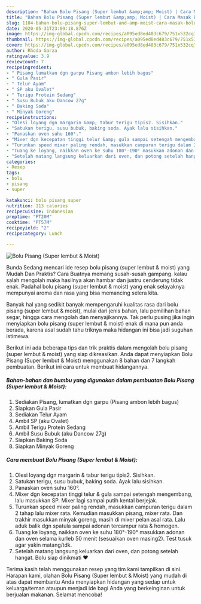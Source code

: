 ```yaml
---
description: "Bahan Bolu Pisang (Super lembut &amp;amp; Moist) | Cara Masak Bolu Pisang (Super lembut &amp;amp; Moist) Yang Lezat"
title: "Bahan Bolu Pisang (Super lembut &amp;amp; Moist) | Cara Masak Bolu Pisang (Super lembut &amp;amp; Moist) Yang Lezat"
slug: 1104-bahan-bolu-pisang-super-lembut-and-amp-moist-cara-masak-bolu-pisang-super-lembut-and-amp-moist-yang-lezat
date: 2020-05-31T23:09:18.876Z
image: https://img-global.cpcdn.com/recipes/a095ed8ed483c679/751x532cq70/bolu-pisang-super-lembut-moist-foto-resep-utama.jpg
thumbnail: https://img-global.cpcdn.com/recipes/a095ed8ed483c679/751x532cq70/bolu-pisang-super-lembut-moist-foto-resep-utama.jpg
cover: https://img-global.cpcdn.com/recipes/a095ed8ed483c679/751x532cq70/bolu-pisang-super-lembut-moist-foto-resep-utama.jpg
author: Rhoda Garza
ratingvalue: 3.9
reviewcount: 7
recipeingredient:
- " Pisang lumatkan dgn garpu Pisang ambon lebih bagus"
- " Gula Pasir"
- " Telur Ayam"
- " SP aku Ovalet"
- " Terigu Protein Sedang"
- " Susu Bubuk aku Dancow 27g"
- " Baking Soda"
- " Minyak Goreng"
recipeinstructions:
- "Olesi loyang dgn margarin &amp; tabur terigu tipis2. Sisihkan."
- "Satukan terigu, susu bubuk, baking soda. Ayak lalu sisihkan."
- "Panaskan oven suhu 160°."
- "Mixer dgn kecepatan tinggi telur &amp; gula sampai setengah mengembang, lalu masukkan SP. Mixer lagi sampai putih kental berjejak."
- "Turunkan speed mixer paling rendah, masukkan campuran terigu dalam 2 tahap lalu mixer rata. Kemudian masukkan pisang, mixer rata. Dan trakhir masukkan minyak goreng, masih di mixer pelan asal rata. Lalu aduk balik dgn spatula sampai adonan tercampur rata &amp; homogen."
- "Tuang ke loyang, naikkan oven ke suhu 180°-190° masukkan adonan dan oven selama kurleb 50 menit (sesuaikan oven masing2). Test tusuk agar yakin matang/tdk."
- "Setelah matang langsung keluarkan dari oven, dan potong setelah hangat. Bolu siap dinikmati ❤️"
categories:
- Resep
tags:
- bolu
- pisang
- super

katakunci: bolu pisang super 
nutrition: 113 calories
recipecuisine: Indonesian
preptime: "PT20M"
cooktime: "PT57M"
recipeyield: "2"
recipecategory: Lunch

---
```



![Bolu Pisang (Super lembut &amp; Moist)](https://img-global.cpcdn.com/recipes/a095ed8ed483c679/751x532cq70/bolu-pisang-super-lembut-moist-foto-resep-utama.jpg)

Bunda Sedang mencari ide resep bolu pisang (super lembut &amp; moist) yang Mudah Dan Praktis? Cara Buatnya memang susah-susah gampang. kalau salah mengolah maka hasilnya akan hambar dan justru cenderung tidak enak. Padahal bolu pisang (super lembut &amp; moist) yang enak selayaknya mempunyai aroma dan rasa yang bisa memancing selera kita.

Banyak hal yang sedikit banyak mempengaruhi kualitas rasa dari bolu pisang (super lembut &amp; moist), mulai dari jenis bahan, lalu pemilihan bahan segar, hingga cara mengolah dan menyajikannya. Tak perlu pusing jika ingin menyiapkan bolu pisang (super lembut &amp; moist) enak di mana pun anda berada, karena asal sudah tahu triknya maka hidangan ini bisa jadi suguhan istimewa.




Berikut ini ada beberapa tips dan trik praktis dalam mengolah bolu pisang (super lembut &amp; moist) yang siap dikreasikan. Anda dapat menyiapkan Bolu Pisang (Super lembut &amp; Moist) menggunakan 8 bahan dan 7 langkah pembuatan. Berikut ini cara untuk membuat hidangannya.

<!--inarticleads1-->

##### Bahan-bahan dan bumbu yang digunakan dalam pembuatan Bolu Pisang (Super lembut &amp; Moist):

1. Sediakan  Pisang, lumatkan dgn garpu (Pisang ambon lebih bagus)
1. Siapkan  Gula Pasir
1. Sediakan  Telur Ayam
1. Ambil  SP (aku Ovalet)
1. Ambil  Terigu Protein Sedang
1. Ambil  Susu Bubuk (aku Dancow 27g)
1. Siapkan  Baking Soda
1. Siapkan  Minyak Goreng




<!--inarticleads2-->

##### Cara membuat Bolu Pisang (Super lembut &amp; Moist):

1. Olesi loyang dgn margarin &amp; tabur terigu tipis2. Sisihkan.
1. Satukan terigu, susu bubuk, baking soda. Ayak lalu sisihkan.
1. Panaskan oven suhu 160°.
1. Mixer dgn kecepatan tinggi telur &amp; gula sampai setengah mengembang, lalu masukkan SP. Mixer lagi sampai putih kental berjejak.
1. Turunkan speed mixer paling rendah, masukkan campuran terigu dalam 2 tahap lalu mixer rata. Kemudian masukkan pisang, mixer rata. Dan trakhir masukkan minyak goreng, masih di mixer pelan asal rata. Lalu aduk balik dgn spatula sampai adonan tercampur rata &amp; homogen.
1. Tuang ke loyang, naikkan oven ke suhu 180°-190° masukkan adonan dan oven selama kurleb 50 menit (sesuaikan oven masing2). Test tusuk agar yakin matang/tdk.
1. Setelah matang langsung keluarkan dari oven, dan potong setelah hangat. Bolu siap dinikmati ❤️




Terima kasih telah menggunakan resep yang tim kami tampilkan di sini. Harapan kami, olahan Bolu Pisang (Super lembut &amp; Moist) yang mudah di atas dapat membantu Anda menyiapkan hidangan yang sedap untuk keluarga/teman ataupun menjadi ide bagi Anda yang berkeinginan untuk berjualan makanan. Selamat mencoba!
